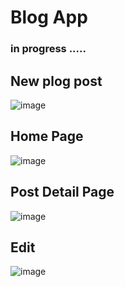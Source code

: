 # Blog App
### in progress .....
## New plog post
![image](https://github.com/MedhatMk/BlogApp/assets/79722400/af5e4c70-37a2-4d20-988b-a9f2e4048247)

## Home Page
![image](https://github.com/MedhatMk/BlogApp/assets/79722400/7c957c54-2c90-462d-a691-ef47dcf89c57)


## Post Detail Page
![image](https://github.com/MedhatMk/BlogApp/assets/79722400/d1653529-6272-4765-962c-2ddb66a16617)

## Edit
![image](https://github.com/MedhatMk/BlogApp/assets/79722400/b3a22628-2120-4aef-bd65-ffbe2b270343)



